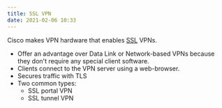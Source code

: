 ```yaml
---
title: SSL VPN
date: 2021-02-06 10:33
---
```

Cisco makes VPN hardware that enables
[SSL](2021-02-05--07-34-38Z--ssl_tls.md) VPNs.
* Offer an advantage over Data Link or Network-based VPNs because they don't
	require any special client software. 
* Clients connect to the VPN server using a web-browser.
* Secures traffic with TLS
* Two common types:
	+ SSL portal VPN
	+ SSL tunnel VPN
